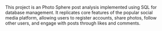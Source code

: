 This project is an Photo Sphere post analysis implemented using SQL for database management.
It replicates core features of the popular social media platform, allowing users to register accounts, share photos, follow other users, and engage with posts through likes and comments.
